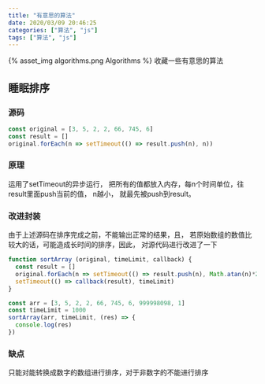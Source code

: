 ```yaml
---
title: "有意思的算法"
date: 2020/03/09 20:46:25
categories: ["算法", "js"]
tags: ["算法", "js"]
---
```


{% asset_img algorithms.png Algorithms %}
收藏一些有意思的算法

<!-- more -->

## 睡眠排序

### 源码
``` js
const original = [3, 5, 2, 2, 66, 745, 6]
const result = []
original.forEach(n => setTimeout(() => result.push(n), n))
```

### 原理
运用了setTimeout的异步运行， 把所有的值都放入内存，每n个时间单位，往result里面push当前的值， n越小， 就最先被push到result。

### 改进封装
由于上述源码在排序完成之前，不能输出正常的结果，且， 若原始数组的数值比较大的话，可能造成长时间的排序，因此， 对源代码进行改进了一下
``` js
function sortArray (original, timeLimit, callback) {
  const result = []
  original.forEach(n => setTimeout(() => result.push(n), Math.atan(n)*2/Math.PI*timeLimit))
  setTimeout(() => callback(result), timeLimit)
}

const arr = [3, 5, 2, 2, 66, 745, 6, 999998098, 1]
const timeLimit = 1000
sortArray(arr, timeLimit, (res) => {
  console.log(res)
})
```
### 缺点
只能对能转换成数字的数组进行排序，对于非数字的不能进行排序


